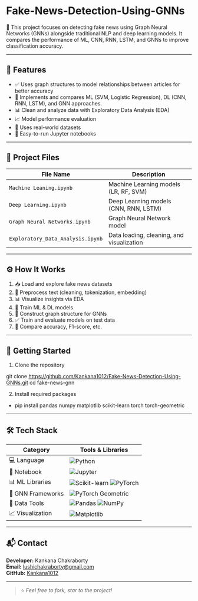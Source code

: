 # Fake-News-Detection-Using-GNNs
📝 This project focuses on detecting fake news using Graph Neural Networks (GNNs) alongside traditional NLP and deep learning models. It compares the performance of ML, CNN, RNN, LSTM, and GNNs to improve classification accuracy.

---

## 📌 Features

- ✅ Uses graph structures to model relationships between articles for better accuracy
- 🤖 Implements and compares ML (SVM, Logistic Regression), DL (CNN, RNN, LSTM), and GNN approaches.
- 📊 Clean and analyze data with Exploratory Data Analysis (EDA)
- 📈 Model performance evaluation
- 🧠 Uses real-world datasets
- 📓 Easy-to-run Jupyter notebooks

---

## 📁 Project Files

| File Name                              | Description                                 |
|----------------------------------------|---------------------------------------------|
| `Machine Leaning.ipynb`                |  Machine Learning models (LR, RF, SVM)      | 
| `Deep Learning.ipynb`                  |  Deep Learning models (CNN, RNN, LSTM)      | 
| `Graph Neural Networks.ipynb`          |  Graph Neural Network model                 |
| `Exploratory_Data_Analysis.ipynb`      |  Data loading, cleaning, and visualization  |

---

## ⚙️ How It Works

1. 📥 Load and explore fake news datasets
2. 🧹 Preprocess text (cleaning, tokenization, embedding)
3. 📊 Visualize insights via EDA
4. 🤖 Train ML & DL models 
5. 🧠 Construct graph structure for GNNs
6. ✅ Train and evaluate models on test data
7. 🔁 Compare accuracy, F1-score, etc.

---

## 🚀 Getting Started

1. Clone the repository

git clone https://github.com/Kankana1012/Fake-News-Detection-Using-GNNs.git cd fake-news-gnn

2. Install required packages
-  pip install pandas numpy matplotlib scikit-learn torch torch-geometric 

---

## 🛠️ Tech Stack

| Category            | Tools & Libraries |
|---------------------|-------------------|
| 💻 Language        | ![Python](https://img.shields.io/badge/Python-3.8+-blue) |
| 📒 Notebook        | ![Jupyter](https://img.shields.io/badge/Jupyter-Notebook-orange) |
| 📊 ML Libraries    | ![Scikit-learn](https://img.shields.io/badge/Scikit--learn-yellow?logo=scikit-learn) ![PyTorch](https://img.shields.io/badge/PyTorch-red?logo=pytorch) |
| 🔁 GNN Frameworks  | ![PyTorch Geometric](https://img.shields.io/badge/PyTorch%20Geometric-graph--learning-red) |
| 🧹 Data Tools      | ![Pandas](https://img.shields.io/badge/Pandas-Data--Analysis-blue) ![NumPy](https://img.shields.io/badge/NumPy-numeric-blueviolet) |
| 📈 Visualization   | ![Matplotlib](https://img.shields.io/badge/Matplotlib-Graphs-green) |

---

## 📬 Contact

**Developer:** Kankana Chakraborty  
**Email:** lushichakraborty@gmail.com  
**GitHub:** [Kankana1012](https://github.com/Kankana1012)

---

> ⭐ *Feel free to fork, star to the project!*

